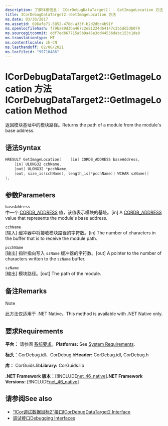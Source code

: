 ```yaml
---
description: 了解详细信息： ICorDebugDataTarget2：： GetImageLocation 方法
title: ICorDebugDataTarget2::GetImageLocation 方法
ms.date: 03/30/2017
ms.assetid: 696afe71-5852-478d-a33f-b2d2dbc4b91f
ms.openlocfilehash: f79ba89d3ba467c2e81224d64147c2b5dd5db079
ms.sourcegitcommit: ddf7edb67715a5b9a45e3dd44536dabc153c1de0
ms.translationtype: MT
ms.contentlocale: zh-CN
ms.lasthandoff: 02/06/2021
ms.locfileid: "99710486"
---
```

# <a name="icordebugdatatarget2getimagelocation-method"></a><span data-ttu-id="b17b1-103">ICorDebugDataTarget2::GetImageLocation 方法</span><span class="sxs-lookup"><span data-stu-id="b17b1-103">ICorDebugDataTarget2::GetImageLocation Method</span></span>

<span data-ttu-id="b17b1-104">返回模块基址中的模块路径。</span><span class="sxs-lookup"><span data-stu-id="b17b1-104">Returns the path of a module from the module's base address.</span></span>  
  
## <a name="syntax"></a><span data-ttu-id="b17b1-105">语法</span><span class="sxs-lookup"><span data-stu-id="b17b1-105">Syntax</span></span>  
  
```cpp  
HRESULT GetImageLocation(    [in] CORDB_ADDRESS baseAddress,  
    [in] ULONG32 cchName,  
    [out] ULONG32 *pcchName,  
    [out, size_is(cchName), length_is(*pcchName)] WCHAR szName[]  
);  
```  
  
## <a name="parameters"></a><span data-ttu-id="b17b1-106">参数</span><span class="sxs-lookup"><span data-stu-id="b17b1-106">Parameters</span></span>  

 `baseAddress`  
 <span data-ttu-id="b17b1-107">中一个 [CORDB_ADDRESS](../common-data-types-unmanaged-api-reference.md) 值，该值表示模块的基址。</span><span class="sxs-lookup"><span data-stu-id="b17b1-107">[in] A [CORDB_ADDRESS](../common-data-types-unmanaged-api-reference.md) value that represents the module's base address.</span></span>  
  
 `cchName`  
 <span data-ttu-id="b17b1-108">[输入] 缓冲器中将接收模块路径的字符数。</span><span class="sxs-lookup"><span data-stu-id="b17b1-108">[in] The number of characters in the buffer that is to receive the module path.</span></span>  
  
 `pcchName`  
 <span data-ttu-id="b17b1-109">[输出] 指针指向写入 `szName` 缓冲器的字符数。</span><span class="sxs-lookup"><span data-stu-id="b17b1-109">[out] A pointer to the number of characters written to the `szName` buffer.</span></span>  
  
 `szName`  
 <span data-ttu-id="b17b1-110">[输出] 模块路径。</span><span class="sxs-lookup"><span data-stu-id="b17b1-110">[out] The path of the module.</span></span>  
  
## <a name="remarks"></a><span data-ttu-id="b17b1-111">备注</span><span class="sxs-lookup"><span data-stu-id="b17b1-111">Remarks</span></span>  
  
> [!NOTE]
> <span data-ttu-id="b17b1-112">此方法仅适用于 .NET Native。</span><span class="sxs-lookup"><span data-stu-id="b17b1-112">This method is available with .NET Native only.</span></span>  
  
## <a name="requirements"></a><span data-ttu-id="b17b1-113">要求</span><span class="sxs-lookup"><span data-stu-id="b17b1-113">Requirements</span></span>  

 <span data-ttu-id="b17b1-114">**平台：** 请参阅 [系统要求](../../get-started/system-requirements.md)。</span><span class="sxs-lookup"><span data-stu-id="b17b1-114">**Platforms:** See [System Requirements](../../get-started/system-requirements.md).</span></span>  
  
 <span data-ttu-id="b17b1-115">**标头**：CorDebug.idl、CorDebug.h</span><span class="sxs-lookup"><span data-stu-id="b17b1-115">**Header:** CorDebug.idl, CorDebug.h</span></span>  
  
 <span data-ttu-id="b17b1-116">**库：** CorGuids.lib</span><span class="sxs-lookup"><span data-stu-id="b17b1-116">**Library:** CorGuids.lib</span></span>  
  
 <span data-ttu-id="b17b1-117">**.NET Framework 版本：**[!INCLUDE[net_46_native](../../../../includes/net-46-native-md.md)]</span><span class="sxs-lookup"><span data-stu-id="b17b1-117">**.NET Framework Versions:** [!INCLUDE[net_46_native](../../../../includes/net-46-native-md.md)]</span></span>  
  
## <a name="see-also"></a><span data-ttu-id="b17b1-118">请参阅</span><span class="sxs-lookup"><span data-stu-id="b17b1-118">See also</span></span>

- [<span data-ttu-id="b17b1-119">“ICor调试数据目标2”接口</span><span class="sxs-lookup"><span data-stu-id="b17b1-119">ICorDebugDataTarget2 Interface</span></span>](icordebugdatatarget2-interface.md)
- [<span data-ttu-id="b17b1-120">调试接口</span><span class="sxs-lookup"><span data-stu-id="b17b1-120">Debugging Interfaces</span></span>](debugging-interfaces.md)
